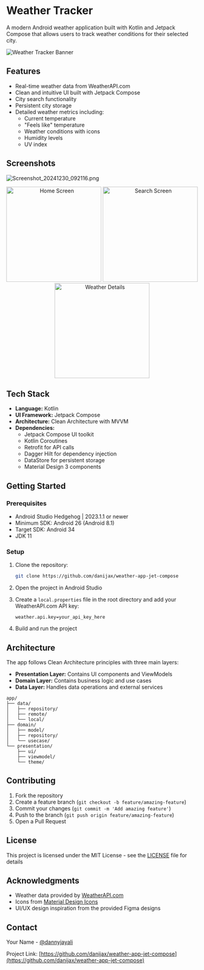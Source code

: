 # Weather Tracker

A modern Android weather application built with Kotlin and Jetpack Compose that allows users to track weather conditions for their selected city.

![Weather Tracker Banner](weather_tracker_banner.png)

## Features

- Real-time weather data from WeatherAPI.com
- Clean and intuitive UI built with Jetpack Compose
- City search functionality
- Persistent city storage
- Detailed weather metrics including:
  - Current temperature
  - "Feels like" temperature
  - Weather conditions with icons
  - Humidity levels
  - UV index

## Screenshots
![Screenshot_20241230_092116.png](screenshots/Screenshot_20241230_092116.png)
<div align="center">
  <img src="screenshots/Screenshot_20241230_092013.png" alt="Home Screen" width="250"/>
  <img src="screenshots/Screenshot_20241230_092048.png" alt="Search Screen" width="250"/>
  <img src="screenshots/Screenshot_20241230_092132.png" alt="Weather Details" width="250"/>
</div>

## Tech Stack

- **Language:** Kotlin
- **UI Framework:** Jetpack Compose
- **Architecture:** Clean Architecture with MVVM
- **Dependencies:**
  - Jetpack Compose UI toolkit
  - Kotlin Coroutines
  - Retrofit for API calls
  - Dagger Hilt for dependency injection
  - DataStore for persistent storage
  - Material Design 3 components

## Getting Started

### Prerequisites

- Android Studio Hedgehog | 2023.1.1 or newer
- Minimum SDK: Android 26 (Android 8.1)
- Target SDK: Android 34
- JDK 11

### Setup

1. Clone the repository:
   ```bash
   git clone https://github.com/danijax/weather-app-jet-compose
   ```

2. Open the project in Android Studio

3. Create a `local.properties` file in the root directory and add your WeatherAPI.com API key:
   ```properties
   weather.api.key=your_api_key_here
   ```

4. Build and run the project

## Architecture

The app follows Clean Architecture principles with three main layers:

- **Presentation Layer:** Contains UI components and ViewModels
- **Domain Layer:** Contains business logic and use cases
- **Data Layer:** Handles data operations and external services

```
app/
├── data/
│   ├── repository/
│   ├── remote/
│   └── local/
├── domain/
│   ├── model/
│   ├── repository/
│   └── usecase/
└── presentation/
    ├── ui/
    ├── viewmodel/
    └── theme/
```

## Contributing

1. Fork the repository
2. Create a feature branch (`git checkout -b feature/amazing-feature`)
3. Commit your changes (`git commit -m 'Add amazing feature'`)
4. Push to the branch (`git push origin feature/amazing-feature`)
5. Open a Pull Request

## License

This project is licensed under the MIT License - see the [LICENSE](LICENSE) file for details

## Acknowledgments

- Weather data provided by [WeatherAPI.com](https://www.weatherapi.com/)
- Icons from [Material Design Icons](https://materialdesignicons.com/)
- UI/UX design inspiration from the provided Figma designs

## Contact

Your Name - [@dannyjayali](https://twitter.com/dannyjayali)

Project Link: [https://github.com/danijax/weather-app-jet-compose](https://github.com/danijax/weather-app-jet-compose)
